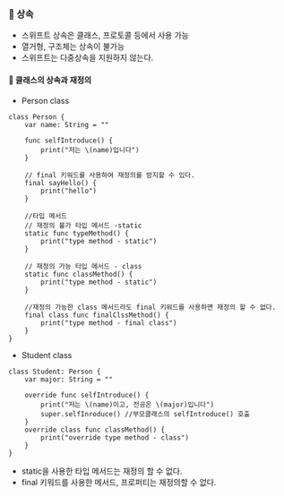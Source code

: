 
### 🚀 상속
- 스위프트 상속은 클래스, 프로토콜 등에서 사용 가능
- 열거형, 구조체는 상속이 불가능
- 스위프트는 다중상속을 지원하지 않는다.
#### 🌟 클래스의 상속과 재정의
- Person class
```
class Person {
    var name: String = ""

    func selfIntroduce() {
        print("저는 \(name)입니다")
    }

    // final 키워드를 사용하여 재정의를 방지할 수 있다.
    final sayHello() {
        print("hello")
    }

    //타입 메서드
    // 재정의 불가 타입 메서드 -static
    static func typeMethod() {
        print("type method - static")
    }

    // 재정의 가능 타입 메서드 - class
    static func classMethod() {
        print("type method - static")
    }

    //재정의 가능한 class 메서드라도 final 키워드를 사용하면 재정의 할 수 없다.
    final class func finalClssMethod() {
        print("type method - final class")
    }
}
```
- Student class
```
class Student: Person {
    var major: String = ""

    override func selfIntroduce() {
        print("저는 \(name)이고, 전공은 \(major)입니다")
        super.selfInroduce() //부모클래스의 selfIntroduce() 호출
    }
    override class func classMethod() {
        print("override type method - class")
    }
}
```
- static을 사용한 타입 메서드는 재정의 할 수 없다.
- final 키워드를 사용한 메서드, 프로퍼티는 재정의할 수 없다.

